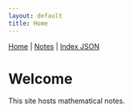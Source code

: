 ```yaml
---
layout: default
title: Home
---
```


<nav>
  <a href="/">Home</a> |
  <a href="/notes/">Notes</a> |
  <a href="/index.json">Index JSON</a>
</nav>

# Welcome

This site hosts mathematical notes.
